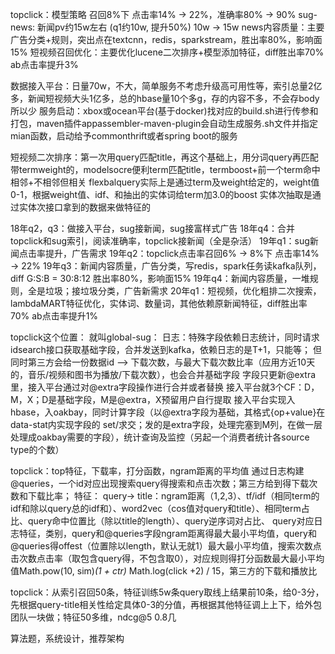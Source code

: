 topclick：模型策略 召回8%下 点击率14% -> 22%，准确率80% -> 90%
sug-news: 新闻pv约15w左右 (q1约10w, 提升50%) 10w -> 15w
news内容质量：主要广告分类+规则，突出点在textcnn，redis，sparkstream，胜出率80%，影响面15%
短视频召回优化：主要优化lucene二次排序+模型添加特征，diff胜出率70% ab点击率提升3%

数据接入平台：日量70w，不大，简单服务不考虑升级高可用性等，索引总量2亿多，新闻短视频大头1亿多，总的hbase量10个多g，存的内容不多，不会存body所以少
服务启动：xbox或ocean平台(基于docker)找对应的build.sh进行传参和打包，maven插件<artifactId>appassembler-maven-plugin</artifactId>会自动生成服务.sh文件并指定mian函数，启动给予commonthrift或者spring boot的服务

短视频二次排序：第一次用query匹配title，再这个基础上，用分词query再匹配带termweight的，modelsocre便利term匹配title，termboost+前一个term命中相邻+不相邻但相关
flexbalquery实际上是通过term及weight给定的，weight值0-1，根据weight值、idf、和抽出的实体词给term加3.0的boost
实体次抽取是通过实体次接口拿到的数据来做特征的

18年q2，q3：做接入平台，sug接新闻，sug接富样式广告
18年q4：合并topclick和sug索引，阅读准确率，topclick接新闻（全是杂活）
19年q1：sug新闻点击率提升，广告需求
19年q2：topclick点击率召回6% -> 8%下 点击率14% -> 22%
19年q3：新闻内容质量，广告分类，写redis，spark任务读kafka队列，diff G:S:B = 30:8:12 胜出率80%，影响面15%
19年q4：新闻内容质量，一堆规则，全是垃圾；接垃圾分类，广告新需求
20年q1：短视频，优化粗排二次搜索，lambdaMART特征优化，实体词、数量词，其他依赖原新闻特征，diff胜出率70% ab点击率提升1%

topclick这个位置：
就叫global-sug：
日志：特殊字段依赖日志统计，同时请求idsearch接口获取基础字段，合并发送到kafka，依赖日志的是T+1，只能等；
但同时第三方会给一份数据id --> 下载次数，与最大下载次数比率（应用方近10天的，音乐/视频和图书为播放/下载次数），也会合并基础字段
字段只更新@extra里，接入平台通过对@extra字段操作进行合并或者替换
接入平台就3个CF：D，M，X；D是基础字段，M是@extra，X预留用户自行提取
接入平台实现入hbase，入oakbay，同时计算字段（以@extra字段为基础，其格式{op+value}在data-stat内实现字段的 set/求交；发的是extra字段，处理完塞到M列，在做一层处理成oakbay需要的字段），统计查询及监控（另起一个消费者统计各source type的个数）

topclick：top特征，下载率，打分函数，ngram距离的平均值
通过日志构建@queries，一个id对应出现搜索query得搜索和点击次数；第三方给到得下载次数和下载比率；
特征：
query-> title：ngram距离（1,2,3）、tf/idf（相同term的idf和除以query总的idf和）、word2vec（cos值对query和title）、相同term占比、query命中位置比（除以title的length）、query逆序词对占比、
query对应日志特征，类别，query和@queries字段ngram距离得最大最小平均值，query和@queries得offest（位置除以length，默认无就1）最大最小平均值，搜索次数点击次数点击率（取包含query得，不包含取0），对应规则得打分函数最大最小平均值Math.pow(10, sim)*(1 + ctr)* Math.log(click +2) / 15，第三方的下载和播放比

topclick：从索引召回50条，特征训练5w条query取线上结果前10条，给0-3分，先根据query-title相关性给定具体0-3的分值，再根据其他特征调上上下，给外包团队一块做；特征50多维，ndcg@5 0.8几

算法题，系统设计，推荐架构



